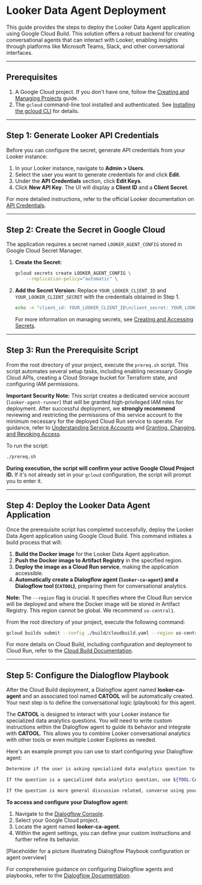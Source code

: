 # Looker Data Agent Deployment

This guide provides the steps to deploy the Looker Data Agent application using Google Cloud Build. This solution offers a robust backend for creating conversational agents that can interact with Looker, enabling insights through platforms like Microsoft Teams, Slack, and other conversational interfaces.

---

## Prerequisites

1.  A Google Cloud project. If you don't have one, follow the [Creating and Managing Projects](https://cloud.google.com/resource-manager/docs/creating-managing-projects) guide.
2.  The `gcloud` command-line tool installed and authenticated. See [Installing the gcloud CLI](https://cloud.google.com/sdk/docs/install) for details.

---

## Step 1: Generate Looker API Credentials

Before you can configure the secret, generate API credentials from your Looker instance:

1.  In your Looker instance, navigate to **Admin > Users**.
2.  Select the user you want to generate credentials for and click **Edit**.
3.  Under the **API Credentials** section, click **Edit Keys**.
4.  Click **New API Key**. The UI will display a **Client ID** and a **Client Secret**.

For more detailed instructions, refer to the official Looker documentation on [API Credentials](https://cloud.google.com/looker/docs/api-credentials).

---

## Step 2: Create the Secret in Google Cloud

The application requires a secret named `LOOKER_AGENT_CONFIG` stored in Google Cloud Secret Manager.

1.  **Create the Secret:**
    ```bash
    gcloud secrets create LOOKER_AGENT_CONFIG \
        --replication-policy="automatic" \
    ```
2.  **Add the Secret Version:** Replace `YOUR_LOOKER_CLIENT_ID` and `YOUR_LOOKER_CLIENT_SECRET` with the credentials obtained in Step 1.
    ```bash
    echo -n "client_id: YOUR_LOOKER_CLIENT_ID\nclient_secret: YOUR_LOOKER_CLIENT_SECRET" | gcloud secrets versions add LOOKER_AGENT_CONFIG --data-file=-
    ```
    For more information on managing secrets, see [Creating and Accessing Secrets](https://cloud.google.com/secret-manager/docs/creating-and-accessing-secrets).

---

## Step 3: Run the Prerequisite Script

From the root directory of your project, execute the `prereq.sh` script. This script automates several setup tasks, including enabling necessary Google Cloud APIs, creating a Cloud Storage bucket for Terraform state, and configuring IAM permissions.

**Important Security Note:** This script creates a dedicated service account (`looker-agent-runner`) that will be granted high-privileged IAM roles for deployment. After successful deployment, we **strongly recommend** reviewing and restricting the permissions of this service account to the minimum necessary for the deployed Cloud Run service to operate. For guidance, refer to [Understanding Service Accounts](https://cloud.google.com/iam/docs/understanding-service-accounts) and [Granting, Changing, and Revoking Access](https://cloud.google.com/iam/docs/grant-revoke-roles).

To run the script:

```bash
./prereq.sh
``` 
**During execution, the script will confirm your active Google Cloud Project ID.** If it\'s not already set in your `gcloud` configuration, the script will prompt you to enter it.

---

## Step 4: Deploy the Looker Data Agent Application

Once the prerequisite script has completed successfully, deploy the Looker Data Agent application using Google Cloud Build. This command initiates a build process that will:

1.  **Build the Docker image** for the Looker Data Agent application.
2.  **Push the Docker image to Artifact Registry** in the specified region.
3.  **Deploy the image as a Cloud Run service**, making the application accessible.
4.  **Automatically create a Dialogflow agent (`looker-ca-agent`) and a Dialogflow tool (`CATOOL`)**, preparing them for conversational analytics.

**Note:** The `--region` flag is crucial. It specifies where the Cloud Run service will be deployed and where the Docker image will be stored in Artifact Registry. This region cannot be global. We recommend `us-central1`.

From the root directory of your project, execute the following command:

```bash
gcloud builds submit --config ./build/cloudbuild.yaml --region us-central1 
```

For more details on Cloud Build, including configuration and deployment to Cloud Run, refer to the [Cloud Build Documentation](https://cloud.google.com/cloud-build/docs/deploying-builds/deploy-cloud-run).

---

## Step 5: Configure the Dialogflow Playbook

After the Cloud Build deployment, a Dialogflow agent named **looker-ca-agent** and an associated tool named **CATOOL** will be automatically created. Your next step is to define the conversational logic (playbook) for this agent.

The **CATOOL** is designed to interact with your Looker instance for specialized data analytics questions. You will need to write custom instructions within the Dialogflow agent to guide its behavior and integrate with **CATOOL**. This allows you to combine Looker conversational analytics with other tools or even multiple Looker Explores as needed.

Here's an example prompt you can use to start configuring your Dialogflow agent:

```bash
Determine if the user is asking specialized data analytics question to an Ecommerce dataset OR if they are looking for more of a general discussion.

If the question is a specialized data analytics question, use ${TOOL:CATOOL} to interpret the natural language question and fetch the results from the database. Provide a contextual summary back to the user with as much detail as you can gather.

If the question is more general discussion related, converse using your own general knowledge. 
``` 


**To access and configure your Dialogflow agent:**

1.  Navigate to the [Dialogflow Console](https://dialogflow.cloud.google.com/).
2.  Select your Google Cloud project.
3.  Locate the agent named **looker-ca-agent**.
4.  Within the agent settings, you can define your custom instructions and further refine its behavior.

[Placeholder for a picture illustrating Dialogflow Playbook configuration or agent overview]

For comprehensive guidance on configuring Dialogflow agents and playbooks, refer to the [Dialogflow Documentation](https://cloud.google.com/dialogflow/docs).